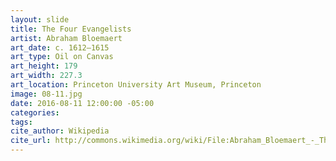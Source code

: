 ```yaml
---
layout: slide
title: The Four Evangelists
artist: Abraham Bloemaert
art_date: c. 1612–1615
art_type: Oil on Canvas
art_height: 179
art_width: 227.3
art_location: Princeton University Art Museum, Princeton
image: 08-11.jpg
date: 2016-08-11 12:00:00 -05:00
categories:
tags:
cite_author: Wikipedia
cite_url: http://commons.wikimedia.org/wiki/File:Abraham_Bloemaert_-_The_Four_Evangelists_-_Google_Art_Project.jpg
---
```

